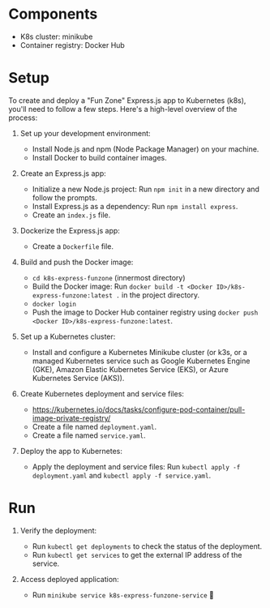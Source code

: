 # Components

- K8s cluster: minikube
- Container registry: Docker Hub

# Setup

To create and deploy a "Fun Zone" Express.js app to Kubernetes (k8s), you'll need to follow a few steps. Here's a high-level overview of the process:

1. Set up your development environment:
   - Install Node.js and npm (Node Package Manager) on your machine.
   - Install Docker to build container images.

2. Create an Express.js app:
   - Initialize a new Node.js project: Run `npm init` in a new directory and follow the prompts.
   - Install Express.js as a dependency: Run `npm install express`.
   - Create an `index.js` file.

3. Dockerize the Express.js app:
   - Create a `Dockerfile` file.

4. Build and push the Docker image:
   - `cd k8s-express-funzone` (innermost directory)
   - Build the Docker image: Run `docker build -t <Docker ID>/k8s-express-funzone:latest .` in the project directory.
   - `docker login`
   - Push the image to Docker Hub container registry using `docker push <Docker ID>/k8s-express-funzone:latest`.

5. Set up a Kubernetes cluster:
   - Install and configure a Kubernetes Minikube cluster (or k3s, or a managed Kubernetes service such as Google Kubernetes Engine (GKE), Amazon Elastic Kubernetes Service (EKS), or Azure Kubernetes Service (AKS)).

6. Create Kubernetes deployment and service files:
   - https://kubernetes.io/docs/tasks/configure-pod-container/pull-image-private-registry/
   - Create a file named `deployment.yaml`.
   - Create a file named `service.yaml`.

7. Deploy the app to Kubernetes:
   - Apply the deployment and service files: Run `kubectl apply -f deployment.yaml` and `kubectl apply -f service.yaml`.

# Run

1. Verify the deployment:
   - Run `kubectl get deployments` to check the status of the deployment.
   - Run `kubectl get services` to get the external IP address of the service.

2. Access deployed application:
   - Run `minikube service k8s-express-funzone-service` 🎉